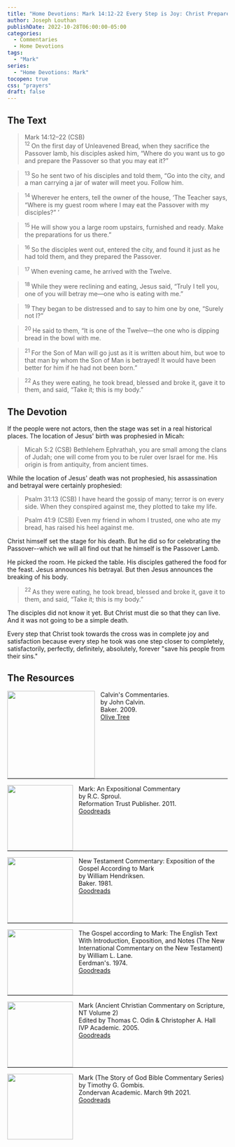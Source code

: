 ```yaml
---
title: "Home Devotions: Mark 14:12-22 Every Step is Joy: Christ Prepares His Own Death For Us"
author: Joseph Louthan
publishDate: 2022-10-28T06:00:00-05:00
categories:
  - Commentaries
  - Home Devotions
tags:
  - "Mark"
series:
  - "Home Devotions: Mark"
tocopen: true
css: "prayers"
draft: false
---
```

## The Text

>Mark 14:12–22 (CSB)  
><sup> 12 </sup> On the first day of Unleavened Bread, when they sacrifice the Passover lamb, his disciples asked him, “Where do you want us to go and prepare the Passover so that you may eat it?” 

><sup> 13 </sup> So he sent two of his disciples and told them, “Go into the city, and a man carrying a jar of water will meet you. Follow him. 

><sup> 14 </sup> Wherever he enters, tell the owner of the house, ‘The Teacher says, “Where is my guest room where I may eat the Passover with my disciples?” ’ 

><sup> 15 </sup> He will show you a large room upstairs, furnished and ready. Make the preparations for us there.” 

><sup> 16 </sup> So the disciples went out, entered the city, and found it just as he had told them, and they prepared the Passover. 

><sup> 17 </sup> When evening came, he arrived with the Twelve. 

><sup> 18 </sup> While they were reclining and eating, Jesus said, “Truly I tell you, one of you will betray me—one who is eating with me.” 

><sup> 19 </sup> They began to be distressed and to say to him one by one, “Surely not I?” 

><sup> 20 </sup> He said to them, “It is one of the Twelve—the one who is dipping bread in the bowl with me. 

><sup> 21 </sup> For the Son of Man will go just as it is written about him, but woe to that man by whom the Son of Man is betrayed! It would have been better for him if he had not been born.” 

><sup> 22 </sup> As they were eating, he took bread, blessed and broke it, gave it to them, and said, “Take it; this is my body.”

## The Devotion

If the people were not actors, then the stage was set in a real historical places. The location of Jesus' birth was prophesied in Micah:

>Micah 5:2 (CSB)  Bethlehem Ephrathah, you are small among the clans of Judah; one will come from you to be ruler over Israel for me. His origin is from antiquity, from ancient times.

While the location of Jesus' death was not prophesied, his assassination and betrayal were certainly prophesied:

>Psalm 31:13 (CSB)  I have heard the gossip of many; terror is on every side. When they conspired against me, they plotted to take my life.

>Psalm 41:9 (CSB)  Even my friend in whom I trusted, one who ate my bread, has raised his heel against me.

Christ himself set the stage for his death. But he did so for celebrating the Passover--which we will all find out that he himself is the Passover Lamb.

He picked the room. He picked the table. His disciples gathered the food for the feast. Jesus announces his betrayal. But then Jesus announces the breaking of his body.

><sup> 22 </sup> As they were eating, he took bread, blessed and broke it, gave it to them, and said, “Take it; this is my body.”

The disciples did not know it yet. But Christ must die so that they can live. And it was not going to be a simple death.

Every step that Christ took towards the cross was in complete joy and satisfaction because every step he took was one step closer to completely, satisfactorily, perfectly, definitely, absolutely, forever "save his people from their sins."

## The Resources

<p style="clear:both;">

<img src="/images/resources/commentary-calvin-set.png" align="left" width="200" style="padding-right: 10px" />Calvin's Commentaries.  
by John Calvin.  
Baker. 2009.  
[Olive Tree](https://www.olivetree.com/store/product.php?productid=17517)

<p style="clear:both;">

---

<img src="/images/resources/commentary-mark-sproul.jpg" align="left" width="150" style="padding-right: 10px" />Mark: An Expositional Commentary  
by R.C. Sproul.  
Reformation Trust Publisher. 2011.  
[Goodreads](https://www.goodreads.com/book/show/13329901-mark?ac=1&from_search=true&qid=AjPCOwNAXj&rank=1)

<p style="clear:both;">

---

<img src="/images/resources/commentary-mark-hendriksen.jpg" align="left" width="150" style="padding-right: 10px" />New Testament Commentary: Exposition of the Gospel According to Mark  
by William Hendriksen.  
Baker. 1981.  
[Goodreads](https://www.goodreads.com/book/show/2365098.Mark)

<p style="clear:both;">

---

<img src="/images/resources/commentary-mark-lane.jpg" align="left" width="150" style="padding-right: 10px" />The Gospel according to Mark: The English Text With Introduction, Exposition, and Notes (The New International Commentary on the New Testament)  
by William L. Lane.  
Eerdman's. 1974.  
[Goodreads](https://www.goodreads.com/book/show/978619.The_Gospel_of_Mark?from_search=true&from_srp=true&qid=UOUMUiJ7z4&rank=2)

<p style="clear:both;">

---

<img src="/images/resources/commentary-mark-oden.jpg" align="left" width="150" style="padding-right: 10px" />Mark (Ancient Christian Commentary on Scripture, NT Volume 2)  
Edited by Thomas C. Odin & Christopher A. Hall  
IVP Academic. 2005.  
[Goodreads](https://www.goodreads.com/book/show/33015669-mark)

<p style="clear:both;">

---

<img src="/images/resources/commentary-mark-gombis.jpg" align="left" width="150" style="padding-right: 10px" />Mark (The Story of God Bible Commentary Series)  
by Timothy G. Gombis.   
Zondervan Academic. March 9th 2021.  
[Goodreads](https://www.goodreads.com/book/show/54287613-mark)

<p style="clear:both;">
